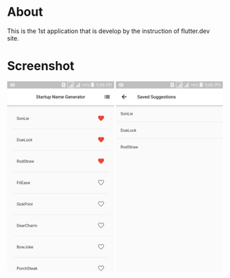 # About

This is the 1st application that is develop by the instruction of flutter.dev site. 

# Screenshot

<img src="Screenshot/1.jpg" width="250">
<img src="Screenshot/2.jpg" width="250">
